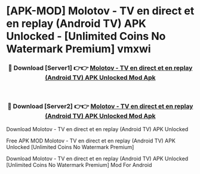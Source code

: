 # [APK-MOD] Molotov - TV en direct et en replay (Android TV) APK Unlocked - [Unlimited Coins No Watermark Premium] vmxwi



<div align="center">
<h3>🔴 Download [Server1] 👉👉 <a href="https://momento.my/?title=Molotov_-_TV_en_direct_et_en_replay_(Android_TV)_APK_Unlocked">Molotov - TV en direct et en replay (Android TV) APK Unlocked Mod Apk</a></h3><br>

<h3>🔴 Download [Server2] 👉👉 <a href="https://momento.my/?title=Molotov_-_TV_en_direct_et_en_replay_(Android_TV)_APK_Unlocked">Molotov - TV en direct et en replay (Android TV) APK Unlocked Mod Apk</a></h3>
</div>



Download Molotov - TV en direct et en replay (Android TV) APK Unlocked 

Free APK MOD Molotov - TV en direct et en replay (Android TV) APK Unlocked [Unlimited Coins No Watermark Premium]

Download Molotov - TV en direct et en replay (Android TV) APK Unlocked [Unlimited Coins No Watermark Premium] Mod For Android
